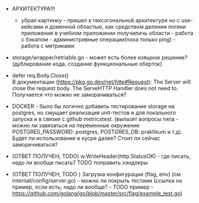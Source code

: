 - АРХИТЕКТУРА!!! 
   - убрал картинку - пришел к гексогональной архитектуре но с use-кейсами и доменной областью, как средством деления логики приложения
     в учебном приложинии получиличь области
         - работа с бэкапом
         - администривные операции(пока только ping)
         - работа с метриками
         

- storage/wrapper/retriable.go - может есть более изящное решение? (дублирование кода, создание функциональные оберток)

- defer req.Body.Close()  
  В документации (https://pkg.go.dev/net/http#Request):
    The Server will close the request body. The ServeHTTP Handler does not need to.
  Получается что можно не заморачиваться?
  
- DOCKER - было бы логично добавить тестирование storage на postgres, но смущает реализация unit-тестов и для локального запуска и в связке с github metricstest.  (вылазят вопросы типа - можно ли завязаться на переменные окружение  POSTGRES_PASSWORD: postgres, POSTGRES_DB: praktikum и т.д). Будет ли использование в кусре далее? Стоит ли сейчас заморичиваться?

- (ОТВЕТ ПОЛУЧЕН; TODO) w.WriteHeader(http.StatusOK) - где писать, надо ли вообще писать? TODO поправить хэндлеры

- (ОТВЕТ ПОЛУЧЕН; TODO ) Загрузка конфигурации (flag, env) (см internal/config/server.go) - можно ли покрыть тестами (ссылка на пример, если есть; надо ли вообще?  - TODO пример - https://github.com/golang/go/blob/master/src/flag/example_test.go)


